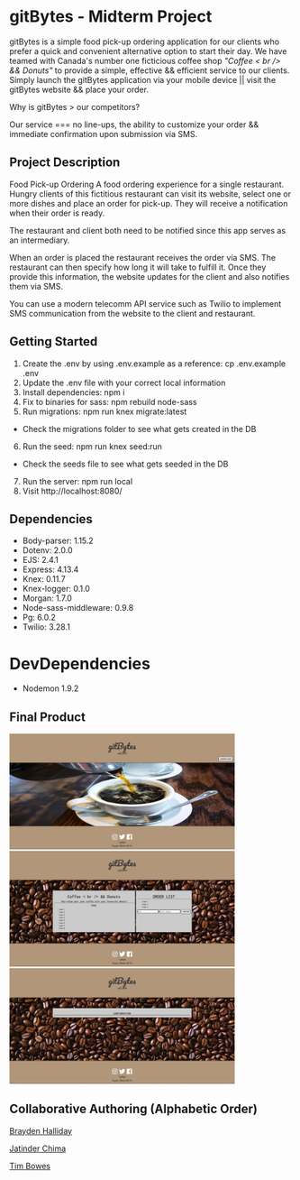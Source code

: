 # gitBytes - Midterm Project

gitBytes is a simple food pick-up ordering application for our clients who prefer a quick and convenient alternative option to start their day. We have teamed with Canada's number one ficticious coffee shop <em>"Coffee < br /> && Donuts"</em> to provide a simple, effective && efficient service to our clients. Simply launch the gitBytes application via your mobile device || visit the gitBytes website && place your order. 

Why is gitBytes > our competitors?

Our service === no line-ups, the ability to customize your order && immediate confirmation upon submission via SMS.  

## Project Description 

Food Pick-up Ordering
A food ordering experience for a single restaurant. Hungry clients of this fictitious restaurant can visit its website, select one or more dishes and place an order for pick-up. They will receive a notification when their order is ready.

The restaurant and client both need to be notified since this app serves as an intermediary.

When an order is placed the restaurant receives the order via SMS. The restaurant can then specify how long it will take to fulfill it. Once they provide this information, the website updates for the client and also notifies them via SMS.

You can use a modern telecomm API service such as Twilio to implement SMS communication from the website to the client and restaurant.

## Getting Started

1. Create the .env by using .env.example as a reference: cp .env.example .env
2. Update the .env file with your correct local information
3. Install dependencies: npm i
4. Fix to binaries for sass: npm rebuild node-sass
5. Run migrations: npm run knex migrate:latest
* Check the migrations folder to see what gets created in the DB
6. Run the seed: npm run knex seed:run
* Check the seeds file to see what gets seeded in the DB
7. Run the server: npm run local
8. Visit http://localhost:8080/

## Dependencies

* Body-parser: 1.15.2
* Dotenv: 2.0.0
* EJS: 2.4.1
* Express: 4.13.4
* Knex: 0.11.7 
* Knex-logger: 0.1.0
* Morgan: 1.7.0
* Node-sass-middleware: 0.9.8
* Pg: 6.0.2
* Twilio: 3.28.1

# DevDependencies

* Nodemon 1.9.2

## Final Product

<img src="https://github.com/BraydenHalliday/midterm/blob/scaffolding-server/public/images/home.jpg" width =400>
<img src="https://github.com/BraydenHalliday/midterm/blob/scaffolding-server/public/images/order.jpg" width =400>
<img src="https://github.com/BraydenHalliday/midterm/blob/scaffolding-server/public/images/confirm.jpg" width =400>

## Collaborative Authoring (Alphabetic Order)

[Brayden Halliday](https://github.com/BraydenHalliday)

[Jatinder Chima](https://github.com/jatinderchima)

[Tim Bowes](https://github.com/TimberTrader)